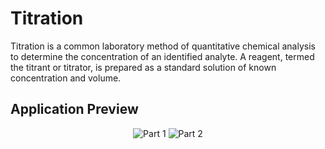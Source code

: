 # Titration
Titration is a common laboratory method of quantitative chemical analysis to determine the concentration of an identified analyte. A reagent, termed the titrant or titrator, is prepared as a standard solution of known concentration and volume.

## Application Preview

<p align="center">
  <img src="./Application_gif/Practical.gif" alt="Part 1">
   <img src="./Application_gif/Practical2.gif" alt="Part 2">
  
</p>
